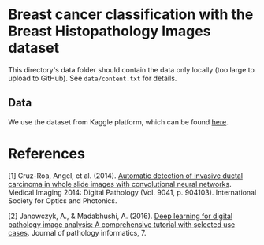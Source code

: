 # Breast cancer classification with the Breast Histopathology Images dataset
This directory's data folder should contain the data only locally (too large to upload to GitHub). See `data/content.txt` for details.

## Data
We use the dataset from Kaggle platform, which can be found [here](https://www.kaggle.com/paultimothymooney/breast-histopathology-images).

# References
[1] Cruz-Roa, Angel, et al. (2014). [Automatic detection of invasive ductal carcinoma in whole slide images with convolutional neural networks](https://www.spiedigitallibrary.org/conference-proceedings-of-spie/9041/1/Automatic-detection-of-invasive-ductal-carcinoma-in-whole-slide-images/10.1117/12.2043872.short). Medical Imaging 2014: Digital Pathology (Vol. 9041, p. 904103). International Society for Optics and Photonics.

[2] Janowczyk, A., & Madabhushi, A. (2016). [Deep learning for digital pathology image analysis: A comprehensive tutorial with selected use cases](https://www.ncbi.nlm.nih.gov/pubmed/27563488). Journal of pathology informatics, 7.